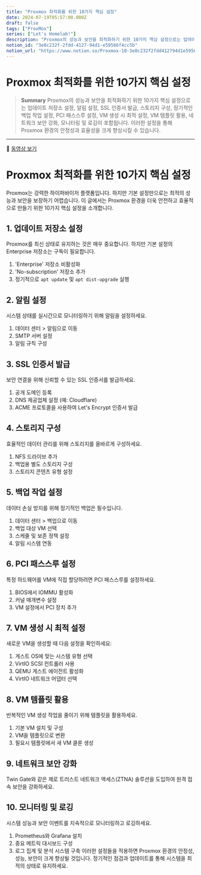 ```yaml
---
title: "Proxmox 최적화를 위한 10가지 핵심 설정"
date: 2024-07-19T05:57:00.000Z
draft: false
tags: ["ProxMox"]
series: ["Let's Homelab!"]
description: "Proxmox의 성능과 보안을 최적화하기 위한 10가지 핵심 설정으로는 업데이트 저장소 설정, 알림 설정, SSL 인증서 발급, 스토리지 구성, 정기적인 백업 작업 설정, PCI 패스스루 설정, VM 생성 시 최적 설정, VM 템플릿 활용, 네트워크 보안 강화, 모니터링 및 로깅이 포함됩니다. 이러한 설정을 통해 Proxmox 환경의 안정성과 효율성을 크게 향상시킬 수 있습니다."
notion_id: "3e0c232f-2fdd-4127-94d1-e59566f4cc5b"
notion_url: "https://www.notion.so/Proxmox-10-3e0c232f2fdd412794d1e59566f4cc5b"
---
```


# Proxmox 최적화를 위한 10가지 핵심 설정

> **Summary**
> Proxmox의 성능과 보안을 최적화하기 위한 10가지 핵심 설정으로는 업데이트 저장소 설정, 알림 설정, SSL 인증서 발급, 스토리지 구성, 정기적인 백업 작업 설정, PCI 패스스루 설정, VM 생성 시 최적 설정, VM 템플릿 활용, 네트워크 보안 강화, 모니터링 및 로깅이 포함됩니다. 이러한 설정을 통해 Proxmox 환경의 안정성과 효율성을 크게 향상시킬 수 있습니다.

---

🎥 [동영상 보기](https://www.youtube.com/watch?v=VAJWUZ3sTSI)

# Proxmox 최적화를 위한 10가지 핵심 설정

Proxmox는 강력한 하이퍼바이저 플랫폼입니다. 하지만 기본 설정만으로는 최적의 성능과 보안을 보장하기 어렵습니다. 이 글에서는 Proxmox 환경을 더욱 안전하고 효율적으로 만들기 위한 10가지 핵심 설정을 소개합니다.

## 1. 업데이트 저장소 설정

Proxmox를 최신 상태로 유지하는 것은 매우 중요합니다. 하지만 기본 설정의 Enterprise 저장소는 구독이 필요합니다.

1. 'Enterprise' 저장소 비활성화
1. 'No-subscription' 저장소 추가
1. 정기적으로 `apt update` 및 `apt dist-upgrade` 실행
## 2. 알림 설정

시스템 상태를 실시간으로 모니터링하기 위해 알림을 설정하세요.

1. 데이터 센터 > 알림으로 이동
1. SMTP 서버 설정
1. 알림 규칙 구성
## 3. SSL 인증서 발급

보안 연결을 위해 신뢰할 수 있는 SSL 인증서를 발급하세요.

1. 공개 도메인 등록
1. DNS 제공업체 설정 (예: Cloudflare)
1. ACME 프로토콜을 사용하여 Let's Encrypt 인증서 발급
## 4. 스토리지 구성

효율적인 데이터 관리를 위해 스토리지를 올바르게 구성하세요.

1. NFS 드라이브 추가
1. 백업용 별도 스토리지 구성
1. 스토리지 콘텐츠 유형 설정
## 5. 백업 작업 설정

데이터 손실 방지를 위해 정기적인 백업은 필수입니다.

1. 데이터 센터 > 백업으로 이동
1. 백업 대상 VM 선택
1. 스케줄 및 보존 정책 설정
1. 알림 시스템 연동
## 6. PCI 패스스루 설정

특정 하드웨어를 VM에 직접 할당하려면 PCI 패스스루를 설정하세요.

1. BIOS에서 IOMMU 활성화
1. 커널 매개변수 설정
1. VM 설정에서 PCI 장치 추가
## 7. VM 생성 시 최적 설정

새로운 VM을 생성할 때 다음 설정을 확인하세요:

1. 게스트 OS에 맞는 시스템 유형 선택
1. VirtIO SCSI 컨트롤러 사용
1. QEMU 게스트 에이전트 활성화
1. VirtIO 네트워크 어댑터 선택
## 8. VM 템플릿 활용

반복적인 VM 생성 작업을 줄이기 위해 템플릿을 활용하세요.

1. 기본 VM 설치 및 구성
1. VM을 템플릿으로 변환
1. 필요시 템플릿에서 새 VM 클론 생성
## 9. 네트워크 보안 강화

Twin Gate와 같은 제로 트러스트 네트워크 액세스(ZTNA) 솔루션을 도입하여 원격 접속 보안을 강화하세요.

## 10. 모니터링 및 로깅

시스템 성능과 보안 이벤트를 지속적으로 모니터링하고 로깅하세요.

1. Prometheus와 Grafana 설치
1. 중요 메트릭 대시보드 구성
1. 로그 집계 및 분석 시스템 구축
이러한 설정들을 적용하면 Proxmox 환경의 안정성, 성능, 보안이 크게 향상될 것입니다. 정기적인 점검과 업데이트를 통해 시스템을 최적의 상태로 유지하세요.


